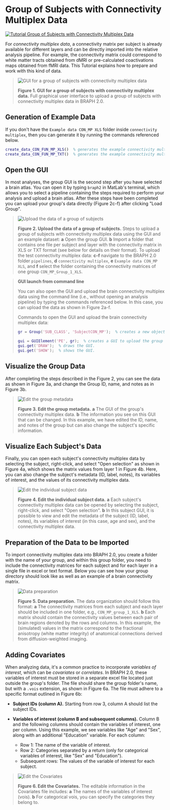 # Group of Subjects with Connectivity Multiplex Data

[![Tutorial Group of Subjects with Connectivity Multiplex Data](https://img.shields.io/badge/PDF-Download-red?style=flat-square&logo=adobe-acrobat-reader)](tut_gr_con.pdf)

For *connectivity multiplex data*, a connectivity matrix per subject is already available for different layers and can be directly imported into the relative analysis pipeline. For example, the connectivity matrix could correspond to white matter tracts obtained from dMRI or pre-calculated coactivations maps obtained from fMRI data. This Tutorial explains how to prepare and work with this kind of data.

> ![GUI for a group of subjects with connectivity multiplex data](fig01.jpg)
> 
> **Figure 1. GUI for a group of subjects with connectivity multiplex data.**
> Full graphical user interface to upload a group of subjects with connectivity multiplex data in BRAPH 2.0.

## Generation of Example Data

If you don't have the `Example data CON_MP XLS` folder inside `connectivity multiplex`, then you can generate it by running the commands referenced below.

```matlab
create_data_CON_FUN_MP_XLS()  % generates the example connectivity multiplex XLS data folder.
create_data_CON_FUN_MP_TXT()  % generates the example connectivity multiplex TXT data folder.
```

## Open the GUI

In most analyses, the group GUI is the second step after you have selected a brain atlas. You can open it by typing `braph2` in MatLab's terminal, which allows you to select a pipeline containing the steps required to perform your analysis and upload a brain atlas. After these steps have been completed you can upload your group's data directly (Figure 2c-f) after clicking "Load Group". 

> ![Upload the data of a group of subjects](fig02.jpg)
> 
> **Figure 2. Upload the data of a group of subjects.**
> Steps to upload a group of subjects with connectivity multiplex data using the GUI and an example dataset:
> **a** Open the group GUI.
> **b** Import a folder that contains one file per subject and layer with the connectivity matrix in XLS or TXT format (see below for details on their format).
> To upload the test connectivity multiplex data:
> **c-f** navigate to the BRAPH 2.0 folder `pipelines`, **d** `connectivity multiplex`, **e** `Example data CON_MP XLS`, and **f** select the folder containing the connectivity matrices of one group `CON_MP_Group_1_XLS`.

> **GUI launch from command line**
>
> You can also open the GUI and upload the brain connectivity multiplex data using the command line (i.e., without opening an analysis pipeline) by typing the commands referenced below. In this case, you can upload the data as shown in Figure 2a-f.
> 
> Commands to open the GUI and upload the brain connectivity multiplex data:
> 
> ```matlab
> gr = Group('SUB_CLASS', 'SubjectCON_MP');  % creates a new object Group with subjects with connectivity multiplex data, i.e., SubjectCON_MP.
> 
> gui = GUIElement('PE', gr);  % creates a GUI to upload the group data.
> gui.get('DRAW');  % draws the GUI.
> gui.get('SHOW');  % shows the GUI.
> ```

## Visualize the Group Data

After completing the steps described in the Figure 2, you can see the data as shown in Figure 3a, and change the Group ID, name, and notes as in Figure 3b.

> ![Edit the group metadata](fig03.jpg)
> 
> **Figure 3. Edit the group metadata.** 
> **a** The GUI of the group's connectivity multiplex data.
> **b** The information you see on this GUI that can be changed. In this example, we have edited the ID, name, and notes of the group but can also change the subject's specific information.

## Visualize Each Subject's Data

Finally, you can open each subject's connectivity multiplex data by selecting the subject, right-click, and select "Open selection" as shown in Figure 4a, which shows the matrix values from layer 1  in Figure 4b. Here, you can also change the subject's metadata (ID, label, notes), its variables of interest, and the values of its connectivity multiplex data.

> ![Edit the individual subject data](fig04.jpg)
> 
> **Figure 4. Edit the individual subject data.** 
> **a** Each subject's connectivity multiplex data can be opened by selecting the subject, right-click, and select "Open selection".
> **b** In this subject GUI, it is possible to view and edit the metadata of the subject (ID, label, notes), its variables of interest (in this case, age and sex), and the connectivity multiplex data. 

## Preparation of the Data to be Imported

To import connectivity multiplex data into BRAPH 2.0, you create a folder with the name of your group, and within this group folder, you need to include the connectivity matrices for each subject and for each layer in a single file in excel or text format. Below you can see how your group directory should look like as well as an example of a brain connectivity matrix.

> ![Data preparation](fig05.jpg)
>
> **Figure 5. Data preparation.**
> The data organization should follow this format:
> **a** The connectivity matrices from each subject and each layer should be included in one folder, e.g., `CON_MP_group_1_XLS`.
> **b** Each matrix should contain the connectivity values between each pair of brain regions denoted by the rows and columns. In this example, the (simulated) values in the matrix correspond to the fractional anisotropy (white matter integrity) of anatomical connections derived from diffusion-weighted imaging.

## Adding Covariates

When analyzing data, it's a common practice to incorporate *variables of interest*, which can be *covariates* or *correlates*. In BRAPH 2.0, these variables of interest must be stored in a separate excel file located just outside the group's folder. The file should share the group folder's name, but with a `.vois` extension, as shown in Figure 6a. The file must adhere to a specific format outlined in Figure 6b:

- **Subject IDs (column A).** Starting from row 3, column A should list the subject IDs.
  
- **Variables of interest (column B and subsequent columns).** Column B and the following columns should contain the variables of interest, one per column. Using this example, we see variables like "Age" and "Sex", along with an additional "Education" variable. For each column:
  - Row 1: The name of the variable of interest.
  - Row 2: Categories separated by a return (only for categorical variables of interest, like "Sex" and "Education").
  - Subsequent rows: The values of the variable of interest for each subject.

> ![Edit the Covariates](fig06.jpg)
>
> **Figure 6. Edit the Covariates.**
> The editable information in the Covariates file includes:
> **a** The names of the variables of interest (vois).
> **b** For categorical vois, you can specify the categories they belong to.

